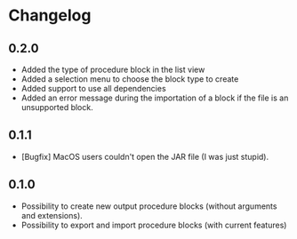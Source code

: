 # Changelog

## 0.2.0
* Added the type of procedure block in the list view
* Added a selection menu to choose the block type to create
* Added support to use all dependencies
* Added an error message during the importation of a block if the file is an unsupported block.

## 0.1.1
* [Bugfix] MacOS users couldn't open the JAR file (I was just stupid).

## 0.1.0
* Possibility to create new output procedure blocks (without arguments and extensions).
* Possibility to export and import procedure blocks (with current features)